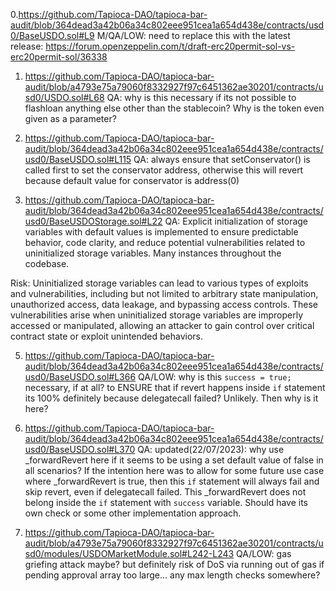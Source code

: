 0.https://github.com/Tapioca-DAO/tapioca-bar-audit/blob/364dead3a42b06a34c802eee951cea1a654d438e/contracts/usd0/BaseUSDO.sol#L9
M/QA/LOW: need to replace this with the latest release: https://forum.openzeppelin.com/t/draft-erc20permit-sol-vs-erc20permit-sol/36338

1. https://github.com/Tapioca-DAO/tapioca-bar-audit/blob/a4793e75a79060f8332927f97c6451362ae30201/contracts/usd0/USDO.sol#L68
QA: why is this necessary if its not possible to flashloan anything else other than the stablecoin? Why is the token even given as a parameter?

3. https://github.com/Tapioca-DAO/tapioca-bar-audit/blob/364dead3a42b06a34c802eee951cea1a654d438e/contracts/usd0/BaseUSDO.sol#L115
QA: always ensure that setConservator() is called first to set the conservator address, otherwise this will revert because default value for conservator is address(0) 

4. https://github.com/Tapioca-DAO/tapioca-bar-audit/blob/364dead3a42b06a34c802eee951cea1a654d438e/contracts/usd0/BaseUSDOStorage.sol#L22
QA: Explicit initialization of storage variables with default values is implemented to ensure predictable behavior, code clarity, and reduce potential vulnerabilities related to uninitialized storage variables.
Many instances throughout the codebase.

Risk:
Uninitialized storage variables can lead to various types of exploits and vulnerabilities, including but not limited to arbitrary state manipulation, unauthorized access, data leakage, and bypassing access controls. These vulnerabilities arise when uninitialized storage variables are improperly accessed or manipulated, allowing an attacker to gain control over critical contract state or exploit unintended behaviors.

5. https://github.com/Tapioca-DAO/tapioca-bar-audit/blob/364dead3a42b06a34c802eee951cea1a654d438e/contracts/usd0/BaseUSDO.sol#L366
QA/LOW: why is this `success = true;` necessary, if at all? to ENSURE that if revert happens inside `if` statement its 100% definitely because delegatecall failed? Unlikely. Then why is it here?

6. https://github.com/Tapioca-DAO/tapioca-bar-audit/blob/364dead3a42b06a34c802eee951cea1a654d438e/contracts/usd0/BaseUSDO.sol#L370
QA: updated(22/07/2023): why use _forwardRevert here if it seems to be using a set default value of false in all scenarios? If the intention here was to allow for some future use case where _forwardRevert is true, then this `if` statement will always fail and skip revert, even if delegatecall failed. This _forwardRevert does not belong inside the `if` statement with `success` variable. Should have its own check or some other implementation approach.

8. https://github.com/Tapioca-DAO/tapioca-bar-audit/blob/a4793e75a79060f8332927f97c6451362ae30201/contracts/usd0/modules/USDOMarketModule.sol#L242-L243
QA/LOW: gas griefing attack maybe? but definitely risk of DoS via running out of gas if pending approval array too large... any max length checks somewhere?
